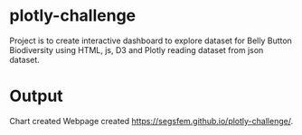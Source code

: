 # plotly-challenge
Project is to create interactive dashboard to explore dataset for Belly Button Biodiversity using HTML, js, D3 and Plotly reading dataset from json dataset.
# Output
Chart created
Webpage created https://segsfem.github.io/plotly-challenge/.
